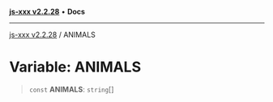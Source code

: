 [**js-xxx v2.2.28**](../README.md) • **Docs**

***

[js-xxx v2.2.28](../README.md) / ANIMALS

# Variable: ANIMALS

> `const` **ANIMALS**: `string`[]
